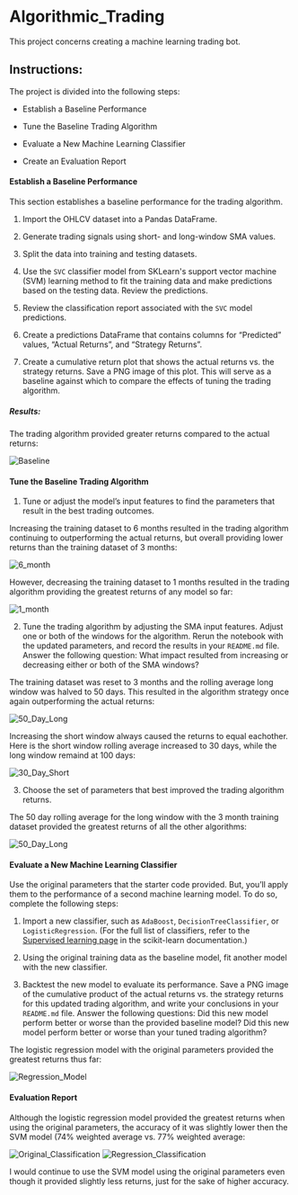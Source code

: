 # Algorithmic_Trading

This project concerns creating a machine learning trading bot.

## Instructions:

The project is divided into the following steps:

* Establish a Baseline Performance

* Tune the Baseline Trading Algorithm

* Evaluate a New Machine Learning Classifier

* Create an Evaluation Report

#### Establish a Baseline Performance

This section establishes a baseline performance for the trading algorithm. 

1. Import the OHLCV dataset into a Pandas DataFrame.

2. Generate trading signals using short- and long-window SMA values. 

3. Split the data into training and testing datasets.

4. Use the `SVC` classifier model from SKLearn's support vector machine (SVM) learning method to fit the training data and make predictions based on the testing data. Review the predictions.

5. Review the classification report associated with the `SVC` model predictions. 

6. Create a predictions DataFrame that contains columns for “Predicted” values, “Actual Returns”, and “Strategy Returns”.

7. Create a cumulative return plot that shows the actual returns vs. the strategy returns. Save a PNG image of this plot. This will serve as a baseline against which to compare the effects of tuning the trading algorithm.

##### Results: 

The trading algorithm provided greater returns compared to the actual returns:

![Baseline](Algorithmic_Trading/Resources/Baseline.PNG)


#### Tune the Baseline Trading Algorithm

1. Tune or adjust the model’s input features to find the parameters that result in the best trading outcomes.

Increasing the training dataset to 6 months resulted in the trading algorithm continuing to outperforming the actual returns, but overall providing lower returns than the training dataset of 3 months:

![6_month](Algorithmic_Trading/Resources/6_Month_Training.PNG)

However, decreasing the training dataset to 1 months resulted in the trading algorithm providing the greatest returns of any model so far:

![1_month](Algorithmic_Trading/Resources/1_Month_Training.PNG)

2. Tune the trading algorithm by adjusting the SMA input features. Adjust one or both of the windows for the algorithm. Rerun the notebook with the updated parameters, and record the results in your `README.md` file. Answer the following question: What impact resulted from increasing or decreasing either or both of the SMA windows?

The training dataset was reset to 3 months and the rolling average long window was halved to 50 days. This resulted in the algorithm strategy once again outperforming the actual returns:

![50_Day_Long](Algorithmic_Trading/Resources/50_Day_Long.PNG)

Increasing the short window always caused the returns to equal eachother. Here is the short window rolling average increased to 30 days, while the long window remaind at 100 days:

![30_Day_Short](Algorithmic_Trading/Resources/30_Day_Short.PNG)

3. Choose the set of parameters that best improved the trading algorithm returns.

The 50 day rolling average for the long window with the 3 month training dataset provided the greatest returns of all the other algorithms:

![50_Day_Long](Algorithmic_Trading/Resources/50_Day_Long.PNG)

#### Evaluate a New Machine Learning Classifier

Use the original parameters that the starter code provided. But, you’ll apply them to the performance of a second machine learning model. To do so, complete the following steps:

1. Import a new classifier, such as `AdaBoost`, `DecisionTreeClassifier`, or `LogisticRegression`. (For the full list of classifiers, refer to the [Supervised learning page](https://scikit-learn.org/stable/supervised_learning.html) in the scikit-learn documentation.)

2. Using the original training data as the baseline model, fit another model with the new classifier.

3. Backtest the new model to evaluate its performance. Save a PNG image of the cumulative product of the actual returns vs. the strategy returns for this updated trading algorithm, and write your conclusions in your `README.md` file. Answer the following questions: Did this new model perform better or worse than the provided baseline model? Did this new model perform better or worse than your tuned trading algorithm?

The logistic regression model with the original parameters provided the greatest returns thus far: 

![Regression_Model](Algorithmic_Trading/Resources/Regression_Model.PNG)


#### Evaluation Report

Although the logistic regression model provided the greatest returns when using the original parameters, the accuracy of it was slightly lower then the SVM model (74% weighted average vs. 77% weighted average:

![Original_Classification](Algorithmic_Trading/Resources/Original_Classification.PNG)
![Regression_Classification](Algorithmic_Trading/Resources/Original-Regression_Classification.PNG)

I would continue to use the SVM model using the original parameters even though it provided slightly less returns, just for the sake of higher accuracy.